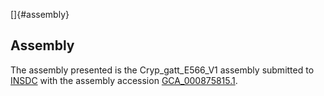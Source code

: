 []{#assembly}

Assembly
--------

The assembly presented is the Cryp\_gatt\_E566\_V1 assembly submitted to
[INSDC](http://www.insdc.org) with the assembly accession
[GCA\_000875815.1](http://www.ebi.ac.uk/ena/data/view/GCA_000875815.1).
